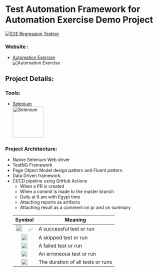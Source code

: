 # Test Automation Framework for Automation Exercise Demo Project
[![E2E Regression Testing](https://github.com/Ashraaf7/AutomationExercisePracticing/actions/workflows/E2E%20Regression%20Testing.yml/badge.svg)](https://github.com/Ashraaf7/AutomationExercisePracticing/actions/workflows/E2E%20Regression%20Testing.yml)

### Website :

* [Automation Exercise](https://automationexercise.com/test_cases) <br><img title="Automation Exercise" src="https://automationexercise.com/static/images/home/logo.png">

## Project Details:

### Tools:

* [Selenium](https://www.selenium.dev/)
  <br><img height="100" title="Selenium" src="https://www.radview.com/wp-content/uploads/2021/02/selenium_logo_square_green.png">

### Project Architecture:

* Native Selenium Web driver
* TestNG Framework
* Page Object Model design pattern and Fluent pattern.
* Data Driven framework.
* CI/CD pipeline using GitHub Actions
    * When a PR is created
    * When a commit is made to the master branch
    * Daily at 6 am with Egypt time
    * Attaching reports as artifacts
    * Attaching result as a comment on pr and on summary
  <table>

<thead>
<tr>
<th align="center">Symbol</th>
<th>Meaning</th>
</tr>
</thead>
<tbody>
<tr>
<td align="center"><a target="_blank" rel="noopener noreferrer nofollow" href="https://camo.githubusercontent.com/849361618f8e91cd154c2117462963a749e45e4bffde4c7386c140233c996648/68747470733a2f2f6769746875622e6769746875626173736574732e636f6d2f696d616765732f69636f6e732f656d6f6a692f756e69636f64652f323731342e706e67"><img src="https://camo.githubusercontent.com/849361618f8e91cd154c2117462963a749e45e4bffde4c7386c140233c996648/68747470733a2f2f6769746875622e6769746875626173736574732e636f6d2f696d616765732f69636f6e732f656d6f6a692f756e69636f64652f323731342e706e67" height="20" data-canonical-src="https://github.githubassets.com/images/icons/emoji/unicode/2714.png" style="max-width: 100%;"></a>  ✅</td>
<td>A successful test or run</td>
</tr>
<tr>
<td align="center"><a target="_blank" rel="noopener noreferrer nofollow" href="https://camo.githubusercontent.com/b9d550c747135acaa42d34141ca735adeb74a37974632ad38cbc34c968b6a798/68747470733a2f2f6769746875622e6769746875626173736574732e636f6d2f696d616765732f69636f6e732f656d6f6a692f756e69636f64652f31663461342e706e67"><img src="https://camo.githubusercontent.com/b9d550c747135acaa42d34141ca735adeb74a37974632ad38cbc34c968b6a798/68747470733a2f2f6769746875622e6769746875626173736574732e636f6d2f696d616765732f69636f6e732f656d6f6a692f756e69636f64652f31663461342e706e67" height="20" data-canonical-src="https://github.githubassets.com/images/icons/emoji/unicode/1f4a4.png" style="max-width: 100%;"></a></td>
<td>A skipped test or run</td>
</tr>
<tr>
<td align="center"><a target="_blank" rel="noopener noreferrer nofollow" href="https://camo.githubusercontent.com/7b7b882326fe608d333d94b2bea88267a7e57e582e79be5b1b80c1984cc5f387/68747470733a2f2f6769746875622e6769746875626173736574732e636f6d2f696d616765732f69636f6e732f656d6f6a692f756e69636f64652f323734632e706e67"><img src="https://camo.githubusercontent.com/7b7b882326fe608d333d94b2bea88267a7e57e582e79be5b1b80c1984cc5f387/68747470733a2f2f6769746875622e6769746875626173736574732e636f6d2f696d616765732f69636f6e732f656d6f6a692f756e69636f64652f323734632e706e67" height="20" data-canonical-src="https://github.githubassets.com/images/icons/emoji/unicode/274c.png" style="max-width: 100%;"></a></td>
<td>A failed test or run</td>
</tr>
<tr>
<td align="center"><a target="_blank" rel="noopener noreferrer nofollow" href="https://camo.githubusercontent.com/88e18658c9070f4f18dd944fb490e5a48569480a7905f3e58601b2ca4713ee6c/68747470733a2f2f6769746875622e6769746875626173736574732e636f6d2f696d616765732f69636f6e732f656d6f6a692f756e69636f64652f31663532352e706e67"><img src="https://camo.githubusercontent.com/88e18658c9070f4f18dd944fb490e5a48569480a7905f3e58601b2ca4713ee6c/68747470733a2f2f6769746875622e6769746875626173736574732e636f6d2f696d616765732f69636f6e732f656d6f6a692f756e69636f64652f31663532352e706e67" height="20" data-canonical-src="https://github.githubassets.com/images/icons/emoji/unicode/1f525.png" style="max-width: 100%;"></a></td>
<td>An erroneous test or run</td>
</tr>
<tr>
<td align="center"><a target="_blank" rel="noopener noreferrer nofollow" href="https://camo.githubusercontent.com/d7f1381f9f34280489f238a7eaa24b532b4f8e24b3d6fa3c1f4883dcf9fe5c5a/68747470733a2f2f6769746875622e6769746875626173736574732e636f6d2f696d616765732f69636f6e732f656d6f6a692f756e69636f64652f323366312e706e67"><img src="https://camo.githubusercontent.com/d7f1381f9f34280489f238a7eaa24b532b4f8e24b3d6fa3c1f4883dcf9fe5c5a/68747470733a2f2f6769746875622e6769746875626173736574732e636f6d2f696d616765732f69636f6e732f656d6f6a692f756e69636f64652f323366312e706e67" height="20" data-canonical-src="https://github.githubassets.com/images/icons/emoji/unicode/23f1.png" style="max-width: 100%;"></a></td>
<td>The duration of all tests or runs</td>
</tr>
</tbody>
</table>


